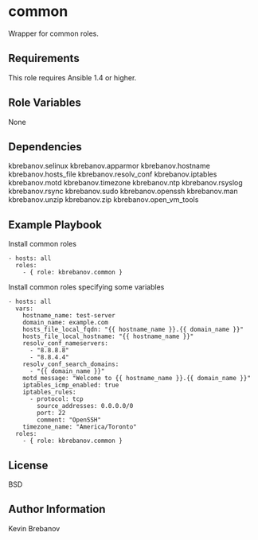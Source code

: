 common
======

Wrapper for common roles.

Requirements
------------

This role requires Ansible 1.4 or higher.

Role Variables
--------------

None

Dependencies
------------

kbrebanov.selinux
kbrebanov.apparmor
kbrebanov.hostname
kbrebanov.hosts_file
kbrebanov.resolv_conf
kbrebanov.iptables
kbrebanov.motd
kbrebanov.timezone
kbrebanov.ntp
kbrebanov.rsyslog
kbrebanov.rsync
kbrebanov.sudo
kbrebanov.openssh
kbrebanov.man
kbrebanov.unzip
kbrebanov.zip
kbrebanov.open_vm_tools

Example Playbook
----------------

Install common roles
```
- hosts: all
  roles:
    - { role: kbrebanov.common }
```

Install common roles specifying some variables
```
- hosts: all
  vars:
    hostname_name: test-server
    domain_name: example.com
    hosts_file_local_fqdn: "{{ hostname_name }}.{{ domain_name }}"
    hosts_file_local_hostname: "{{ hostname_name }}"
    resolv_conf_nameservers:
      - "8.8.8.8"
      - "8.8.4.4"
    resolv_conf_search_domains:
      - "{{ domain_name }}"
    motd_message: "Welcome to {{ hostname_name }}.{{ domain_name }}"
    iptables_icmp_enabled: true
    iptables_rules:
      - protocol: tcp
        source_addresses: 0.0.0.0/0
        port: 22
        comment: "OpenSSH"
    timezone_name: "America/Toronto"
  roles:
    - { role: kbrebanov.common }
```

License
-------

BSD

Author Information
------------------

Kevin Brebanov
